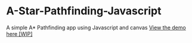# A-Star-Pathfinding-Javascript
A simple A* Pathfinding app using Javascript and canvas
[View the demo here [WIP] ](http://cruzken.github.io/astar)
